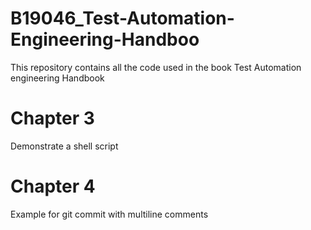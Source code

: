 # B19046_Test-Automation-Engineering-Handboo
This repository contains all the code used in the book Test Automation engineering Handbook
# Chapter 3
Demonstrate a shell script
# Chapter 4
Example for git commit with multiline comments 